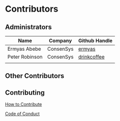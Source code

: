# Contributors

## Administrators


| Name           | Company   | Github Handle                                  |
|----------------|-----------|------------------------------------------------|
| Ermyas Abebe   | ConsenSys | [ermyas](!https://github.com/ermyas)           |
| Peter Robinson | ConsenSys | [drinkcoffee](!https://github.com/drinkcoffee) |
|                |           |                                                |

## Other Contributors



## Contributing
[How to Contribute](!docs/CONTRIBUTING.html)

[Code of Conduct](!docs/CODE_OF_CONDUCT.html)
